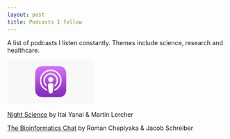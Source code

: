 ```yaml
---
layout: post
title: Podcasts I follow
---
```


A list of podcasts I listen constantly. Themes include science, research and healthcare.

<img src="/images/podcast.png" alt="drawing" width="200"/>

[Night Science](https://podcasts.apple.com/us/podcast/night-science/id1563415749) by Itai Yanai & Martin Lercher

[The Bioinformatics Chat](https://bioinformatics.chat/) by Roman Cheplyaka & Jacob Schreiber
